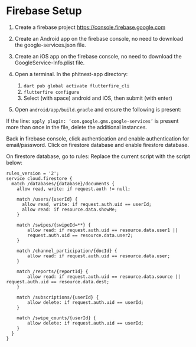 # Firebase Setup

1. Create a firebase project https://console.firebase.google.com

2. Create an Android app on the firebase console, no need to download the google-services.json file.

3. Create an iOS app on the firebase console, no need to download the GoogleService-Info.plist file.

4. Open a terminal. In the phitnest-app directory:
    1. ```dart pub global activate flutterfire_cli```
    2. ```flutterfire configure```
    3. Select (with space) android and iOS, then submit (with enter)

5. Open ```android/app/build.gradle``` and ensure the following is present:

If the line: ```apply plugin: ‘com.google.gms.google-services’``` is present more than once in the file, delete the additional instances.

Back in firebase console, click authentication and enable authentication for email/password.
Click on firestore database and enable firestore database.

On firestore database, go to rules:
Replace the current script with the script below:
```
rules_version = '2';
service cloud.firestore {
  match /databases/{database}/documents {
    allow read, write: if request.auth != null;

    match /users/{userId} {
      allow read, write: if request.auth.uid == userId;
      allow read: if resource.data.showMe;
    }
    
    match /swipes/{swipeId=**} {
    	allow read: if request.auth.uid == resource.data.user1 || 
      	request.auth.uid == resource.data.user2;
    }
    
    match /channel_participation/{docId} {
    	allow read: if request.auth.uid == resource.data.user;
    }
    
    match /reports/{reportId} {
    	allow read: if request.auth.uid == resource.data.source || request.auth.uid == resource.data.dest;
    }
    
    match /subscriptions/{userId} {
    	allow delete: if request.auth.uid == userId;
    }
    
    match /swipe_counts/{userId} {
    	allow delete: if request.auth.uid == userId;
    }
  }
}
```